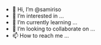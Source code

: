 - 👋 Hi, I’m @samiriso
- 👀 I’m interested in ...
- 🌱 I’m currently learning ...
- 💞️ I’m looking to collaborate on ...
- 📫 How to reach me ...

<!---
samiriso/samiriso is a ✨ special ✨ repository because its `README.md` (this file) appears on your GitHub profile.
You can click the Preview link to take a look at your changes.
--->
